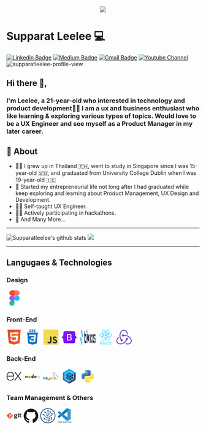 <!---
supparatleelee/supparatleelee is a ✨ special ✨ repository because its `README.md` (this file) appears on your GitHub profile.
You can click the Preview link to take a look at your changes.
--->

<div id="header" align="center">
  <img src="https://media.giphy.com/media/NmmUoxTjpj0CDGm1Qj/giphy.gif" width="100"/>
</div>

# Supparat Leelee 💻

[![Linkedin Badge](https://img.shields.io/badge/-supparatleelee-blue?style=flat-square&logo=Linkedin&logoColor=white&style=for-the-badge&link=https://www.linkedin.com/in/supparat-leelee/)](https://www.linkedin.com/in/supparat-leelee/)
[![Medium Badge](https://img.shields.io/badge/-@supparatleelee-03a57a?style=flat-square&labelColor=000000&logo=Medium&style=for-the-badge&link=https://medium.com/@supparatleelee/)](https://medium.com/@supparatleelee/)
[![Gmail Badge](https://img.shields.io/badge/-supparat.lst@gmail.com-c14438?style=flat-square&logo=Gmail&logoColor=white&style=for-the-badge&link=mailto:sakshamtaneja7861@gmail.com)](mailto:supparat.lst@gmail.com)
[![Youtube Channel](https://img.shields.io/badge/-SPR%20LEELEE-c14438?style=flat-square&logo=Youtube&style=for-the-badge&link=https://www.youtube.com/channel/UCRPHuNE90Xw9rkzuqkEZOrQ)](https://www.youtube.com/channel/UCRPHuNE90Xw9rkzuqkEZOrQ)
<img src="https://komarev.com/ghpvc/?username=supparatleelee" alt="supparatleelee-profile-view" />

## Hi there 👋,

### I'm Leelee, a 21-year-old who interested in technology and product development👨‍💻 I am a ux and business enthusiast who like learning & exploring various types of topics. Would love to be a UX Engineer and see myself as a Product Manager in my later career.

## 🧐 About

- 👩‍💻 I grew up in Thailand 🇹🇭, went to study in Singapore since I was 15-year-old 🇸🇬, and graduated from University College Dublin when I was 19-year-old 🇮🇪
- 🔭 Started my entrepreneurial life not long after I had graduated while keep exploring and learning about Product Management, UX Design and Development.
- 👩‍💼 Self-taught UX Engineer.
- 🏃‍♀️ Actively participating in hackathons.
- 🌱 And Many More...

<hr>

![Supparatleelee's github stats](https://github-readme-stats.vercel.app/api?username=supparatleelee&show_icons=true)
<img src = "https://github-readme-stats.vercel.app/api/top-langs/?username=supparatleelee&layout=compact">

<hr>

## Langugaes & Technologies

### Design 
<div>
<img src="https://github.com/devicons/devicon/blob/master/icons/figma/figma-original.svg" title="Git" **alt="Git" width="40" height="40"/>
</div>

### Front-End
<img src="https://github.com/devicons/devicon/blob/master/icons/html5/html5-original.svg" title="HTML5" alt="HTML" width="40" height="40"/>&nbsp;
<img src="https://github.com/devicons/devicon/blob/master/icons/css3/css3-plain-wordmark.svg"  title="CSS3" alt="CSS" width="40" height="40"/>&nbsp;
<img src="https://github.com/devicons/devicon/blob/master/icons/javascript/javascript-original.svg" title="JavaScript" alt="JavaScript" width="40" height="40"/>&nbsp;
<img src="https://github.com/devicons/devicon/blob/master/icons/bootstrap/bootstrap-original.svg" title="Bootstrap" alt="Bootstrap" width="40" height="40"/>&nbsp;
<img src="https://github.com/devicons/devicon/blob/master/icons/tailwindcss/tailwindcss-original-wordmark.svg" title="Tailwind" alt="Tailwind" width="40" height="40"/>&nbsp;
<img src="https://github.com/devicons/devicon/blob/master/icons/react/react-original-wordmark.svg" title="React" alt="React" width="40" height="40"/>&nbsp;
<img src="https://github.com/devicons/devicon/blob/master/icons/redux/redux-original.svg" title="Redux" alt="Redux" width="40" height="40"/>&nbsp;

### Back-End
<img src="https://github.com/devicons/devicon/blob/master/icons/express/express-original.svg" title="Express" alt="Express" width="40" height="40"/>&nbsp;
<img src="https://github.com/devicons/devicon/blob/master/icons/nodejs/nodejs-original-wordmark.svg" title="NodeJS" alt="NodeJS" width="40" height="40"/>&nbsp;
<img src="https://github.com/devicons/devicon/blob/master/icons/mysql/mysql-original-wordmark.svg" title="MySQL"  alt="MySQL" width="40" height="40"/>&nbsp;
<img src="https://github.com/devicons/devicon/blob/master/icons/sequelize/sequelize-original.svg" title="Sequelize"  alt="Sequelize" width="40" height="40"/>&nbsp;
<img src="https://github.com/devicons/devicon/blob/master/icons/python/python-original.svg" title="Python"  alt="Python" width="40" height="40"/>&nbsp;

### Team Management & Others
<div>
  <img src="https://github.com/devicons/devicon/blob/master/icons/git/git-original-wordmark.svg" title="Git" **alt="Git" width="40" height="40"/>
  <img src="https://github.com/devicons/devicon/blob/master/icons/github/github-original.svg" title="Github" **alt="Github" width="40" height="40"/>
  <img src="https://github.com/devicons/devicon/blob/master/icons/sourcetree/sourcetree-original.svg" title="Sourcetree" **alt="Sourcetree" width="40" height="40"/>
  <img src="https://github.com/devicons/devicon/blob/master/icons/vscode/vscode-original-wordmark.svg" title="Vscode" **alt="Vscode" width="40" height="40"/>
</div>
